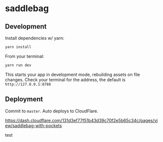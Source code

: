 # saddlebag

## Development

Install dependencies w/ yarn:
```sh
yarn install
```

From your terminal:
```sh
yarn run dev
```

This starts your app in development mode, rebuilding assets on file changes.
Check your terminal for the address, the default is `http://127.0.0.1:8788`

## Deployment

Commit to `master`. Auto deploys to CloudFlare.

https://dash.cloudflare.com/131d3ef77f51b43d39c70f2e5b65c34c/pages/view/saddlebag-with-pockets

test